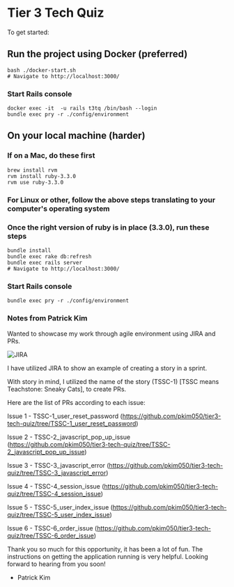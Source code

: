 # Tier 3 Tech Quiz

To get started:

## Run the project using Docker (preferred)
```
bash ./docker-start.sh
# Navigate to http://localhost:3000/
```

### Start Rails console
```
docker exec -it  -u rails t3tq /bin/bash --login
bundle exec pry -r ./config/environment
```

## On your local machine (harder)

### If on a Mac, do these first

```
brew install rvm
rvm install ruby-3.3.0
rvm use ruby-3.3.0
```

### For Linux or other, follow the above steps translating to your computer's operating system

### Once the right version of ruby is in place (3.3.0), run these steps

```
bundle install
bundle exec rake db:refresh
bundle exec rails server
# Navigate to http://localhost:3000/
```

### Start Rails console
```
bundle exec pry -r ./config/environment
```

### Notes from Patrick Kim
Wanted to showcase my work through agile environment using JIRA and PRs.

![JIRA](https://github.com/pkim050/tier3-tech-quiz/assets/5581130/f822ccfd-962c-45ea-8a43-298e5de195bd)

I have utilized JIRA to show an example of creating a story in a sprint.

With story in mind, I utilized the name of the story (TSSC-1) [TSSC means Teachstone: Sneaky Cats], to create PRs.

Here are the list of PRs according to each issue:

Issue 1 - TSSC-1_user_reset_password (https://github.com/pkim050/tier3-tech-quiz/tree/TSSC-1_user_reset_password)

Issue 2 - TSSC-2_javascript_pop_up_issue (https://github.com/pkim050/tier3-tech-quiz/tree/TSSC-2_javascript_pop_up_issue)

Issue 3 - TSSC-3_javascript_error (https://github.com/pkim050/tier3-tech-quiz/tree/TSSC-3_javascript_error)

Issue 4 - TSSC-4_session_issue (https://github.com/pkim050/tier3-tech-quiz/tree/TSSC-4_session_issue)

Issue 5 - TSSC-5_user_index_issue (https://github.com/pkim050/tier3-tech-quiz/tree/TSSC-5_user_index_issue)

Issue 6 - TSSC-6_order_issue (https://github.com/pkim050/tier3-tech-quiz/tree/TSSC-6_order_issue)

Thank you so much for this opportunity, it has been a lot of fun. The instructions on getting the application running
is very helpful. Looking forward to hearing from you soon!

- Patrick Kim
